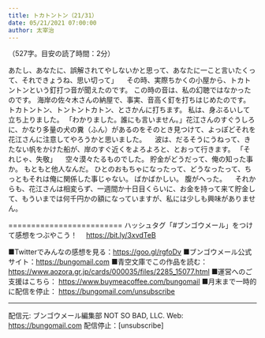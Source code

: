 ```yaml
---
title: トカトントン（21/31）
date: 05/21/2021 07:00:00
author: 太宰治
---
```


（527字。目安の読了時間：2分）

あたし、あなたに、誤解されてやしないかと思って、あなたに一こと言いたくって、それできょうね、思い切って」
　その時、実際ちかくの小屋から、トカトントンという釘打つ音が聞えたのです。
この時の音は、私の幻聴ではなかったのです。
海岸の佐々木さんの納屋で、事実、音高く釘を打ちはじめたのです。
トカトントン、トントントカトン、とさかんに打ちます。
私は、身ぶるいして立ち上りました。
「わかりました。誰にも言いません。」花江さんのすぐうしろに、かなり多量の犬の糞（ふん）があるのをそのとき見つけて、よっぽどそれを花江さんに注意してやろうかと思いました。
　波は、だるそうにうねって、きたない帆をかけた船が、岸のすぐ近くをよろよろと、とおって行きます。
「それじゃ、失敬」
　空々漠々たるものでした。
貯金がどうだって、俺の知った事か。
もともと他人なんだ。
ひとのおもちゃになったって、どうなったって、ちっともそれは俺に関係した事じゃない。
ばかばかしい。
腹がへった。
　それからも、花江さんは相変らず、一週間か十日目くらいに、お金を持って来て貯金して、もういまでは何千円かの額になっていますが、私には少しも興味がありません。

=========================
ハッシュタグ「#ブンゴウメール」をつけて感想をつぶやこう！　
https://bit.ly/3xvdTeB

■Twitterでみんなの感想を見る：https://goo.gl/rgfoDv
■ブンゴウメール公式サイト：https://bungomail.com
■青空文庫でこの作品を読む：https://www.aozora.gr.jp/cards/000035/files/2285_15077.html
■運営へのご支援はこちら： https://www.buymeacoffee.com/bungomail
■月末まで一時的に配信を停止： https://bungomail.com/unsubscribe

-------
配信元: ブンゴウメール編集部
NOT SO BAD, LLC.
Web: https://bungomail.com
配信停止：[unsubscribe]

